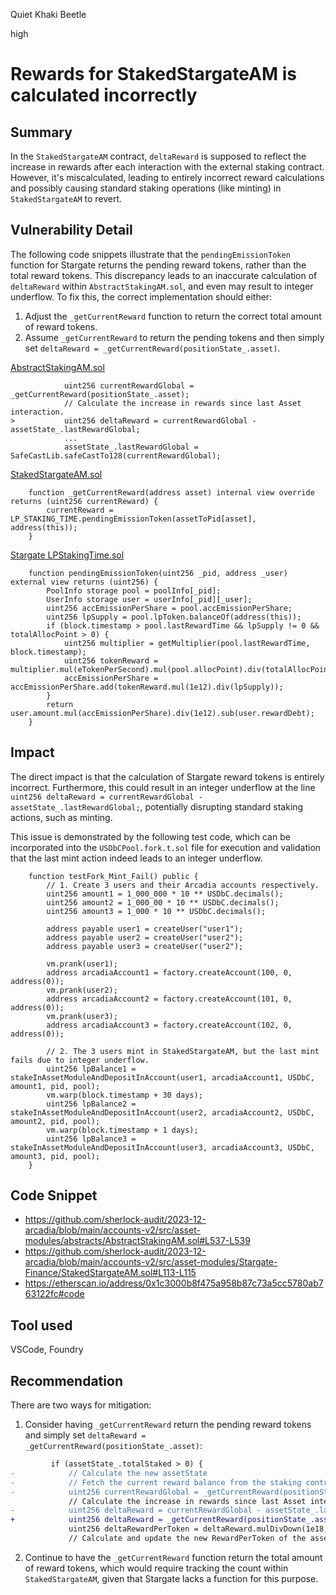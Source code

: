 Quiet Khaki Beetle

high

# Rewards for StakedStargateAM is calculated incorrectly

## Summary

In the `StakedStargateAM` contract, `deltaReward` is supposed to reflect the increase in rewards after each interaction with the external staking contract. However, it's miscalculated, leading to entirely incorrect reward calculations and possibly causing standard staking operations (like minting) in `StakedStargateAM` to revert.

## Vulnerability Detail

The following code snippets illustrate that the `pendingEmissionToken` function for Stargate returns the pending reward tokens, rather than the total reward tokens. This discrepancy leads to an inaccurate calculation of `deltaReward` within `AbstractStakingAM.sol`, and even may result to integer underflow. To fix this, the correct implementation should either:

1. Adjust the `_getCurrentReward` function to return the correct total amount of reward tokens.
2. Assume `_getCurrentReward` to return the pending tokens and then simply set `deltaReward = _getCurrentReward(positionState_.asset)`.

[AbstractStakingAM.sol](https://github.com/sherlock-audit/2023-12-arcadia/blob/main/accounts-v2/src/asset-modules/abstracts/AbstractStakingAM.sol#L537-L539)
```solidity
            uint256 currentRewardGlobal = _getCurrentReward(positionState_.asset);
            // Calculate the increase in rewards since last Asset interaction.
>           uint256 deltaReward = currentRewardGlobal - assetState_.lastRewardGlobal;
            ...
            assetState_.lastRewardGlobal = SafeCastLib.safeCastTo128(currentRewardGlobal);
```

[StakedStargateAM.sol](https://github.com/sherlock-audit/2023-12-arcadia/blob/main/accounts-v2/src/asset-modules/Stargate-Finance/StakedStargateAM.sol#L113-L115)
```solidity
    function _getCurrentReward(address asset) internal view override returns (uint256 currentReward) {
        currentReward = LP_STAKING_TIME.pendingEmissionToken(assetToPid[asset], address(this));
    }
```

[Stargate LPStakingTime.sol](https://etherscan.io/address/0x1c3000b8f475a958b87c73a5cc5780ab763122fc#code)
```solidity
    function pendingEmissionToken(uint256 _pid, address _user) external view returns (uint256) {
        PoolInfo storage pool = poolInfo[_pid];
        UserInfo storage user = userInfo[_pid][_user];
        uint256 accEmissionPerShare = pool.accEmissionPerShare;
        uint256 lpSupply = pool.lpToken.balanceOf(address(this));
        if (block.timestamp > pool.lastRewardTime && lpSupply != 0 && totalAllocPoint > 0) {
            uint256 multiplier = getMultiplier(pool.lastRewardTime, block.timestamp);
            uint256 tokenReward = multiplier.mul(eTokenPerSecond).mul(pool.allocPoint).div(totalAllocPoint);
            accEmissionPerShare = accEmissionPerShare.add(tokenReward.mul(1e12).div(lpSupply));
        }
        return user.amount.mul(accEmissionPerShare).div(1e12).sub(user.rewardDebt);
    }
```

## Impact


The direct impact is that the calculation of Stargate reward tokens is entirely incorrect. Furthermore, this could result in an integer underflow at the line `uint256 deltaReward = currentRewardGlobal - assetState_.lastRewardGlobal;`, potentially disrupting standard staking actions, such as minting.

This issue is demonstrated by the following test code, which can be incorporated into the `USDbCPool.fork.t.sol` file for execution and validation that the last mint action indeed leads to an integer underflow.

```solidity
    function testFork_Mint_Fail() public {
        // 1. Create 3 users and their Arcadia accounts respectively.
        uint256 amount1 = 1_000_000 * 10 ** USDbC.decimals();
        uint256 amount2 = 1_000_00 * 10 ** USDbC.decimals();
        uint256 amount3 = 1_000 * 10 ** USDbC.decimals();

        address payable user1 = createUser("user1");
        address payable user2 = createUser("user2");
        address payable user3 = createUser("user2");

        vm.prank(user1);
        address arcadiaAccount1 = factory.createAccount(100, 0, address(0));
        vm.prank(user2);
        address arcadiaAccount2 = factory.createAccount(101, 0, address(0));
        vm.prank(user3);
        address arcadiaAccount3 = factory.createAccount(102, 0, address(0));

        // 2. The 3 users mint in StakedStargateAM, but the last mint fails due to integer underflow.
        uint256 lpBalance1 = stakeInAssetModuleAndDepositInAccount(user1, arcadiaAccount1, USDbC, amount1, pid, pool);
        vm.warp(block.timestamp + 30 days);
        uint256 lpBalance2 = stakeInAssetModuleAndDepositInAccount(user2, arcadiaAccount2, USDbC, amount2, pid, pool);
        vm.warp(block.timestamp + 1 days);
        uint256 lpBalance3 = stakeInAssetModuleAndDepositInAccount(user3, arcadiaAccount3, USDbC, amount3, pid, pool);
    }
```

## Code Snippet

- https://github.com/sherlock-audit/2023-12-arcadia/blob/main/accounts-v2/src/asset-modules/abstracts/AbstractStakingAM.sol#L537-L539
- https://github.com/sherlock-audit/2023-12-arcadia/blob/main/accounts-v2/src/asset-modules/Stargate-Finance/StakedStargateAM.sol#L113-L115
- https://etherscan.io/address/0x1c3000b8f475a958b87c73a5cc5780ab763122fc#code

## Tool used

VSCode, Foundry

## Recommendation

There are two ways for mitigation:

1. Consider having `_getCurrentReward` return the pending reward tokens and simply set `deltaReward = _getCurrentReward(positionState_.asset)`:

```diff
         if (assetState_.totalStaked > 0) {
-            // Calculate the new assetState
-            // Fetch the current reward balance from the staking contract.
-            uint256 currentRewardGlobal = _getCurrentReward(positionState_.asset);
             // Calculate the increase in rewards since last Asset interaction.
-            uint256 deltaReward = currentRewardGlobal - assetState_.lastRewardGlobal;
+            uint256 deltaReward = _getCurrentReward(positionState_.asset);
             uint256 deltaRewardPerToken = deltaReward.mulDivDown(1e18, assetState_.totalStaked);
             // Calculate and update the new RewardPerToken of the asset.
```

2. Continue to have the `_getCurrentReward` function return the total amount of reward tokens, which would require tracking the count within `StakedStargateAM`, given that Stargate lacks a function for this purpose.